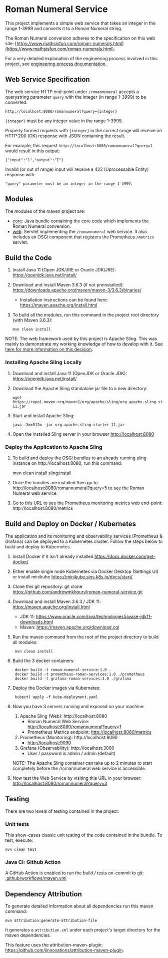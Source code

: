 # Roman Numeral Service

This project implements a simple web service that takes an integer in the range 1-3999 and converts it to a Roman Numeral string.

The Roman Numeral conversion adheres to the specification on this web site: [https://www.mathsisfun.com/roman-numerals.html](https://www.mathsisfun.com/roman-numerals.html).

For a very detailed explanation of the engineering process involved in this project, see [engineering process documentation](engineering-process.md).

## Web Service Specification
The web service HTTP end-point under ``/romannumeral`` accepts a querystring parameter ``query`` with the integer (in range 1-3999) to be converted.

	http://localhost:8080/romannumeral?query={integer}

``{integer}`` must be any integer value in the range 1-3999.

Properly formed requests with ``{integer}`` in the correct range will receive an HTTP 200 (OK) response with JSON containing the result.

For example, this request ``http://localhost:8080/romannumeral?query=1`` would result in this output:
	
	{"input":"1","output":"I"}

Invalid (or out of range) input will receive a 422 (Uprocessable Entity) response with:

	"query" parameter must be an integer in the range 1-3999.


## Modules

The modules of the maven project are:

* [core](roman-numeral-service.core): Java bundle containing the core code which implements the Roman Numeral conversion.
* [web](roman-numeral-service.web): Servlet implementing the `/romannumeral` web service.  It also includes an OSGi component that registers the Prometheus `/metrics` servlet.

## Build the Code
1. Install Java 11 (Open JDK/JRE or Oracle JDK/JRE): https://openjdk.java.net/install/
2. Download and install Maven 3.6.3 (if not preinstalled): https://downloads.apache.org/maven/maven-3/3.6.3/binaries/
   * Installation instructions can be found here: https://maven.apache.org/install.html
4. To build all the modules, run this command in the project root directory (with Maven 3.6.3):

       mvn clean install

NOTE: The web framework used by this project is Apache Sling.  This was mainly to demonstrate my working knowledge of how to develop with it.  See [here for more information on this decision](engineering-process.md#web-framework).

### Installing Apache Sling Locally

1. Download and install Java 11 (OpenJDK or Oracle JDK): https://openjdk.java.net/install/
2. Download the Apache Sling standalone jar file to a new directory:

       wget https://repo1.maven.org/maven2/org/apache/sling/org.apache.sling.starter/11/org.apache.sling.starter-11.jar

3. Start and install Apache Sling:
       
       java -Xmx512m -jar org.apache.sling.starter-11.jar
       
4. Open the installed Sling server in your browser [http://localhost:8080](http://localhost:8080)

### Deploy the Application to Apache Sling

1. To build and deploy the OSGi bundles to an already running sling instance on http://localhost:8080, run this command:

    mvn clean install sling:install

2. Once the bundles are installed then go to http://localhost:8080/romannumeral?query=5 to see the Roman Numeral web service.
3. Go to this URL to see the Prometheus monitoring metrics web end-point: http://localhost:8080/metrics

## Build and Deploy on Docker / Kubernetes
The application and its monitoring and observability services (Prometheus & Grafana) can be deployed to a Kubernetes cluster.  Follow the steps below to build and deploy to Kubernetes.

1. Install Docker if it isn't already installed https://docs.docker.com/get-docker/
2. Either enable single node Kubernetes via Docker Desktop (Settings UI) or install minikube https://minikube.sigs.k8s.io/docs/start/
3. Clone this git repository:
git clone https://github.com/andrewmkhoury/roman-numeral-service.git
	
4. Download and install Maven 3.6.3 / JDK 11: https://maven.apache.org/install.html
	* JDK 11: https://www.oracle.com/java/technologies/javase-jdk11-downloads.html
	* Maven: https://maven.apache.org/download.cgi

5. Run the maven command from the root of the project directory to build all modules:
	
		mvn clean install
	
6. Build the 3 docker containers:

		docker build -t roman-numeral-service:1.0 .
		docker build -t prometheus-roman-services:1.0 ./prometheus
		docker build -t grafana-roman-services:1.0 ./grafana
	
7. Deploy the Docker images via Kubernetes:

		kubectl apply -f kube-deployment.yaml
	
8. Now you have 3 servers running and exposed on your machine:
	1. Apache Sling (Web): http://localhost:8080
		* Roman Numeral Web Service: [http://localhost:8080/romannumeral?query=1](http://localhost:8080/romannumeral?query=1)
		* Prometheus Metrics endpoint: [http://localhost:8080/metrics](http://localhost:8080/metrics)
	2. Prometheus (Monitoring): http://localhost:9090
		* [http://localhost:9090](http://localhost:9090)
	3. Grafana (Observability): http://localhost:3000
		* User / password is admin / admin (default)
		
	NOTE: The Apache Sling container can take up to 2 minutes to start completely before the /romannumeral web service is accessible.

9. Now test the Web Service by visiting this URL in your browser: [http://localhost:8080/romannumeral?query=3](http://localhost:8080/romannumeral?query=3)


## Testing

There are two levels of testing contained in the project:

### Unit tests

This show-cases classic unit testing of the code contained in the bundle. To
test, execute:

    mvn clean test

### Java CI: Github Action
A GitHub Action is enabled to run the build / tests on-commit to git:
[.github/workflows/maven.yml](https://github.com/andrewmkhoury/roman-numeral-service/blob/master/.github/workflows/maven.yml)


## Dependency Attribution
To generate detailed information about all dependencies run this maven command:
	
	mvn attribution:generate-attribution-file

It generates a `attribution.xml` under each project's target directory for the maven dependencies.

This feature uses the attribution-maven-plugin: https://github.com/jinnovations/attribution-maven-plugin.
